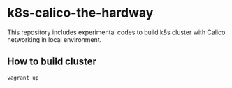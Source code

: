 # k8s-calico-the-hardway
This repository includes experimental codes to build k8s cluster with Calico networking in local environment.

## How to build cluster

```
vagrant up
```
